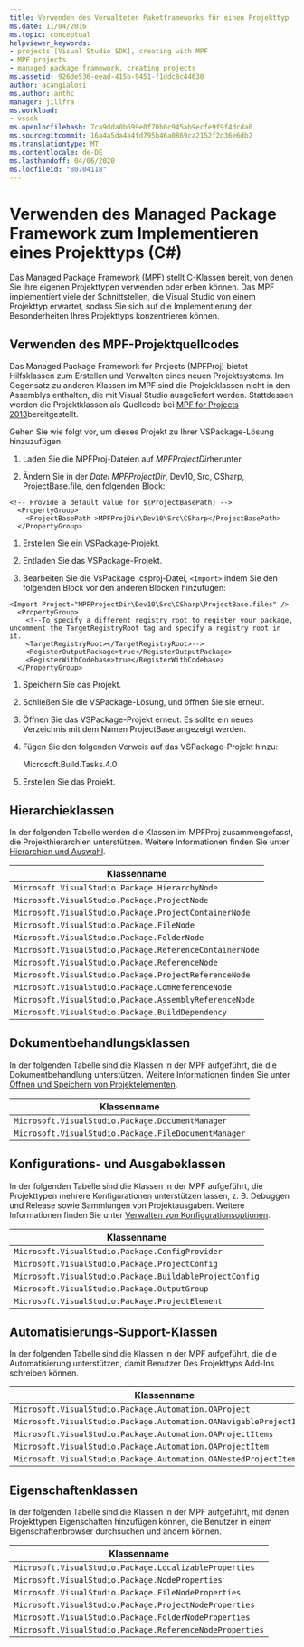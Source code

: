 ```yaml
---
title: Verwenden des Verwalteten Paketframeworks für einen Projekttyp | Microsoft Docs
ms.date: 11/04/2016
ms.topic: conceptual
helpviewer_keywords:
- projects [Visual Studio SDK], creating with MPF
- MPF projects
- managed package framework, creating projects
ms.assetid: 926de536-eead-415b-9451-f1ddc8c44630
author: acangialosi
ms.author: anthc
manager: jillfra
ms.workload:
- vssdk
ms.openlocfilehash: 7ca9dda0b699e0f70b0c945ab9ecfe9f9f4dcda6
ms.sourcegitcommit: 16a4a5da4a4fd795b46a0869ca2152f2d36e6db2
ms.translationtype: MT
ms.contentlocale: de-DE
ms.lasthandoff: 04/06/2020
ms.locfileid: "80704118"
---
```

# <a name="using-the-managed-package-framework-to-implement-a-project-type-c"></a>Verwenden des Managed Package Framework zum Implementieren eines Projekttyps (C#)
Das Managed Package Framework (MPF) stellt C-Klassen bereit, von denen Sie ihre eigenen Projekttypen verwenden oder erben können. Das MPF implementiert viele der Schnittstellen, die Visual Studio von einem Projekttyp erwartet, sodass Sie sich auf die Implementierung der Besonderheiten Ihres Projekttyps konzentrieren können.

## <a name="using-the-mpf-project-source-code"></a>Verwenden des MPF-Projektquellcodes
 Das Managed Package Framework for Projects (MPFProj) bietet Hilfsklassen zum Erstellen und Verwalten eines neuen Projektsystems. Im Gegensatz zu anderen Klassen im MPF sind die Projektklassen nicht in den Assemblys enthalten, die mit Visual Studio ausgeliefert werden. Stattdessen werden die Projektklassen als Quellcode bei [MPF for Projects 2013](https://github.com/tunnelvisionlabs/MPFProj10)bereitgestellt.

 Gehen Sie wie folgt vor, um dieses Projekt zu Ihrer VSPackage-Lösung hinzuzufügen:

1. Laden Sie die MPFProj-Dateien auf *MPFProjectDir*herunter.

2. Ändern Sie in der *Datei MPFProjectDir*, Dev10, Src, CSharp, ProjectBase.file, den folgenden Block:

```
<!-- Provide a default value for $(ProjectBasePath) -->
  <PropertyGroup>
    <ProjectBasePath >MPFProjDir\Dev10\Src\CSharp</ProjectBasePath>
  </PropertyGroup>
```

1. Erstellen Sie ein VSPackage-Projekt.

2. Entladen Sie das VSPackage-Projekt.

3. Bearbeiten Sie die VsPackage .csproj-Datei, `<Import>` indem Sie den folgenden Block vor den anderen Blöcken hinzufügen:

```
<Import Project="MPFProjectDir\Dev10\Src\CSharp\ProjectBase.files" />
  <PropertyGroup>
    <!--To specify a different registry root to register your package, uncomment the TargetRegistryRoot tag and specify a registry root in it.
    <TargetRegistryRoot></TargetRegistryRoot>-->
    <RegisterOutputPackage>true</RegisterOutputPackage>
    <RegisterWithCodebase>true</RegisterWithCodebase>
  </PropertyGroup>
```

1. Speichern Sie das Projekt.

2. Schließen Sie die VSPackage-Lösung, und öffnen Sie sie erneut.

3. Öffnen Sie das VSPackage-Projekt erneut. Es sollte ein neues Verzeichnis mit dem Namen ProjectBase angezeigt werden.

4. Fügen Sie den folgenden Verweis auf das VSPackage-Projekt hinzu:

     Microsoft.Build.Tasks.4.0

5. Erstellen Sie das Projekt.

## <a name="hierarchy-classes"></a>Hierarchieklassen
 In der folgenden Tabelle werden die Klassen im MPFProj zusammengefasst, die Projekthierarchien unterstützen. Weitere Informationen finden Sie unter [Hierarchien und Auswahl](../../extensibility/internals/hierarchies-and-selection.md).

|Klassenname|
|----------------|
|`Microsoft.VisualStudio.Package.HierarchyNode`|
|`Microsoft.VisualStudio.Package.ProjectNode`|
|`Microsoft.VisualStudio.Package.ProjectContainerNode`|
|`Microsoft.VisualStudio.Package.FileNode`|
|`Microsoft.VisualStudio.Package.FolderNode`|
|`Microsoft.VisualStudio.Package.ReferenceContainerNode`|
|`Microsoft.VisualStudio.Package.ReferenceNode`|
|`Microsoft.VisualStudio.Package.ProjectReferenceNode`|
|`Microsoft.VisualStudio.Package.ComReferenceNode`|
|`Microsoft.VisualStudio.Package.AssemblyReferenceNode`|
|`Microsoft.VisualStudio.Package.BuildDependency`|

## <a name="document-handling-classes"></a>Dokumentbehandlungsklassen
 In der folgenden Tabelle sind die Klassen in der MPF aufgeführt, die die Dokumentbehandlung unterstützen. Weitere Informationen finden Sie unter [Öffnen und Speichern von Projektelementen](../../extensibility/internals/opening-and-saving-project-items.md).

|Klassenname|
|----------------|
|`Microsoft.VisualStudio.Package.DocumentManager`|
|`Microsoft.VisualStudio.Package.FileDocumentManager`|

## <a name="configuration-and-output-classes"></a>Konfigurations- und Ausgabeklassen
 In der folgenden Tabelle sind die Klassen in der MPF aufgeführt, die Projekttypen mehrere Konfigurationen unterstützen lassen, z. B. Debuggen und Release sowie Sammlungen von Projektausgaben. Weitere Informationen finden Sie unter [Verwalten von Konfigurationsoptionen](../../extensibility/internals/managing-configuration-options.md).

|Klassenname|
|----------------|
|`Microsoft.VisualStudio.Package.ConfigProvider`|
|`Microsoft.VisualStudio.Package.ProjectConfig`|
|`Microsoft.VisualStudio.Package.BuildableProjectConfig`|
|`Microsoft.VisualStudio.Package.OutputGroup`|
|`Microsoft.VisualStudio.Package.ProjectElement`|

## <a name="automation-support-classes"></a>Automatisierungs-Support-Klassen
 In der folgenden Tabelle sind die Klassen in der MPF aufgeführt, die die Automatisierung unterstützen, damit Benutzer Des Projekttyps Add-Ins schreiben können.

|Klassenname|
|----------------|
|`Microsoft.VisualStudio.Package.Automation.OAProject`|
|`Microsoft.VisualStudio.Package.Automation.OANavigableProjectItems`|
|`Microsoft.VisualStudio.Package.Automation.OAProjectItems`|
|`Microsoft.VisualStudio.Package.Automation.OAProjectItem`|
|`Microsoft.VisualStudio.Package.Automation.OANestedProjectItem`|

## <a name="properties-classes"></a>Eigenschaftenklassen
 In der folgenden Tabelle sind die Klassen in der MPF aufgeführt, mit denen Projekttypen Eigenschaften hinzufügen können, die Benutzer in einem Eigenschaftenbrowser durchsuchen und ändern können.

|Klassenname|
|----------------|
|`Microsoft.VisualStudio.Package.LocalizableProperties`|
|`Microsoft.VisualStudio.Package.NodeProperties`|
|`Microsoft.VisualStudio.Package.FileNodeProperties`|
|`Microsoft.VisualStudio.Package.ProjectNodeProperties`|
|`Microsoft.VisualStudio.Package.FolderNodeProperties`|
|`Microsoft.VisualStudio.Package.ReferenceNodeProperties`|
